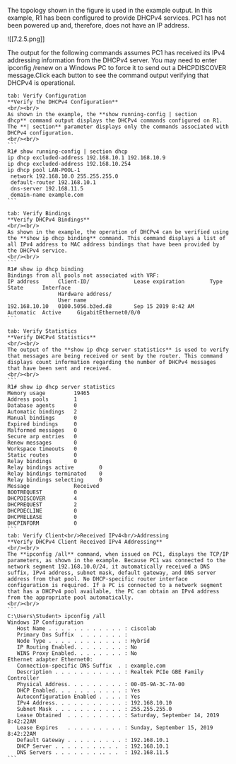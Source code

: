 The topology shown in the figure is used in the example output. In this example, R1 has been configured to provide DHCPv4 services. PC1 has not been powered up and, therefore, does not have an IP address.

![[7.2.5.png]]

The output for the following commands assumes PC1 has received its IPv4 addressing information from the DHCPv4 server. You may need to enter ipconfig /renew on a Windows PC to force it to send out a DHCPDISCOVER message.Click each button to see the command output verifying that DHCPv4 is operational.

````tabs
tab: Verify Configuration
**Verify the DHCPv4 Configuration**
<br/><br/>
As shown in the example, the **show running-config | section dhcp** command output displays the DHCPv4 commands configured on R1. The **| section** parameter displays only the commands associated with DHCPv4 configuration.
<br/><br/>
```
R1# show running-config | section dhcp
ip dhcp excluded-address 192.168.10.1 192.168.10.9
ip dhcp excluded-address 192.168.10.254
ip dhcp pool LAN-POOL-1
 network 192.168.10.0 255.255.255.0
 default-router 192.168.10.1
 dns-server 192.168.11.5
 domain-name example.com
```

tab: Verify Bindings
**Verify DHCPv4 Bindings**
<br/><br/>
As shown in the example, the operation of DHCPv4 can be verified using the **show ip dhcp binding** command. This command displays a list of all IPv4 address to MAC address bindings that have been provided by the DHCPv4 service.
<br/><br/>
```
R1# show ip dhcp binding
Bindings from all pools not associated with VRF:
IP address      Client-ID/              Lease expiration        Type       State      Interface
                Hardware address/
                User name
192.168.10.10   0100.5056.b3ed.d8       Sep 15 2019 8:42 AM    Automatic  Active     GigabitEthernet0/0/0
```

tab: Verify Statistics
**Verify DHCPv4 Statistics**
<br/><br/>
The output of the **show ip dhcp server statistics** is used to verify that messages are being received or sent by the router. This command displays count information regarding the number of DHCPv4 messages that have been sent and received.
<br/><br/>
```
R1# show ip dhcp server statistics
Memory usage         19465
Address pools        1
Database agents      0
Automatic bindings   2
Manual bindings      0
Expired bindings     0
Malformed messages   0
Secure arp entries   0
Renew messages       0
Workspace timeouts   0
Static routes        0
Relay bindings       0
Relay bindings active        0
Relay bindings terminated    0
Relay bindings selecting     0
Message              Received
BOOTREQUEST          0
DHCPDISCOVER         4
DHCPREQUEST          2
DHCPDECLINE          0
DHCPRELEASE          0
DHCPINFORM           0
```
tab: Verify Client<br/>Received IPv4<br/>Addressing
**Verify DHCPv4 Client Received IPv4 Addressing**
<br/><br/>
The **ipconfig /all** command, when issued on PC1, displays the TCP/IP parameters, as shown in the example. Because PC1 was connected to the network segment 192.168.10.0/24, it automatically received a DNS suffix, IPv4 address, subnet mask, default gateway, and DNS server address from that pool. No DHCP-specific router interface configuration is required. If a PC is connected to a network segment that has a DHCPv4 pool available, the PC can obtain an IPv4 address from the appropriate pool automatically.
<br/><br/>
```
C:\Users\Student> ipconfig /all
Windows IP Configuration
   Host Name . . . . . . . . . . . . : ciscolab
   Primary Dns Suffix  . . . . . . . :
   Node Type . . . . . . . . . . . . : Hybrid
   IP Routing Enabled. . . . . . . . : No
   WINS Proxy Enabled. . . . . . . . : No
Ethernet adapter Ethernet0:
   Connection-specific DNS Suffix  . : example.com
   Description . . . . . . . . . . . : Realtek PCIe GBE Family Controller
   Physical Address. . . . . . . . . : 00-05-9A-3C-7A-00
   DHCP Enabled. . . . . . . . . . . : Yes
   Autoconfiguration Enabled . . . . : Yes
   IPv4 Address. . . . . . . . . . . : 192.168.10.10
   Subnet Mask . . . . . . . . . . . : 255.255.255.0
   Lease Obtained  . . . . . . . . . : Saturday, September 14, 2019 8:42:22AM
   Lease Expires   . . . . . . . . . : Sunday, September 15, 2019 8:42:22AM
   Default Gateway . . . . . . . . . : 192.168.10.1
   DHCP Server . . . . . . . .. . .  : 192.168.10.1
   DNS Servers . . . . . . . .. . .  : 192.168.11.5
```
````
